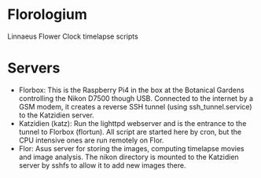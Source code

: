 # Florologium
Linnaeus Flower Clock timelapse scripts

# Servers
- Florbox: This is the Raspberry Pi4 in the box at the Botanical Gardens controlling the Nikon D7500 though USB. Connected to the internet by a GSM modem, it creates a reverse SSH tunnel (using ssh_tunnel.service) to the Katzidien server.
- Katzidien (katz): Run the lighttpd webserver and is the entrance to the tunnel to Florbox (flortun). All script are started here by cron, but the CPU intensive ones are run remotely on Flor.
- Flor: Asus server for storing the images, computing timelapse movies and image analysis. The nikon directory is mounted to the Katzidien server by sshfs to allow it to add new images there.
